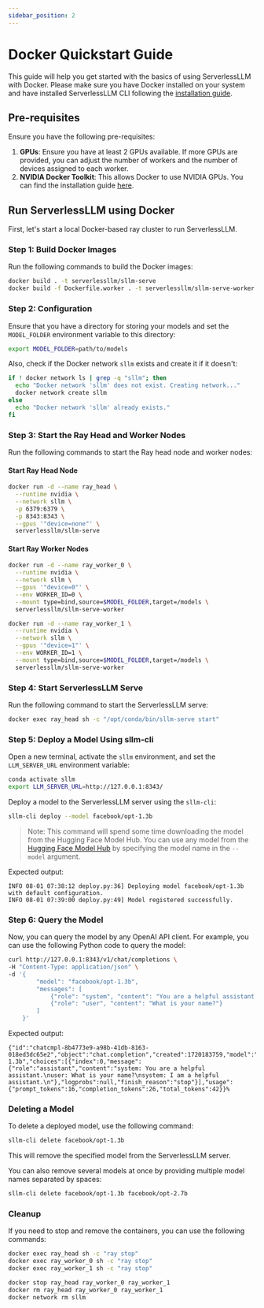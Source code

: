 ```yaml
---
sidebar_position: 2
---
```


# Docker Quickstart Guide

This guide will help you get started with the basics of using ServerlessLLM with Docker. Please make sure you have Docker installed on your system and have installed ServerlessLLM CLI following the [installation guide](./installation.md).

## Pre-requisites

Ensure you have the following pre-requisites:

1. **GPUs**: Ensure you have at least 2 GPUs available. If more GPUs are provided, you can adjust the number of workers and the number of devices assigned to each worker.
2. **NVIDIA Docker Toolkit**: This allows Docker to use NVIDIA GPUs. You can find the installation guide [here](https://docs.nvidia.com/datacenter/cloud-native/container-toolkit/install-guide.html).

## Run ServerlessLLM using Docker

First, let's start a local Docker-based ray cluster to run ServerlessLLM. 

### Step 1: Build Docker Images

Run the following commands to build the Docker images:

```bash
docker build . -t serverlessllm/sllm-serve
docker build -f Dockerfile.worker . -t serverlessllm/sllm-serve-worker
```

### Step 2: Configuration

Ensure that you have a directory for storing your models and set the `MODEL_FOLDER` environment variable to this directory:

```bash
export MODEL_FOLDER=path/to/models
```

Also, check if the Docker network `sllm` exists and create it if it doesn't:

```bash
if ! docker network ls | grep -q "sllm"; then
  echo "Docker network 'sllm' does not exist. Creating network..."
  docker network create sllm
else
  echo "Docker network 'sllm' already exists."
fi
```

### Step 3: Start the Ray Head and Worker Nodes

Run the following commands to start the Ray head node and worker nodes:

#### Start Ray Head Node

```bash
docker run -d --name ray_head \
  --runtime nvidia \
  --network sllm \
  -p 6379:6379 \
  -p 8343:8343 \
  --gpus '"device=none"' \
  serverlessllm/sllm-serve
```

#### Start Ray Worker Nodes

```bash
docker run -d --name ray_worker_0 \
  --runtime nvidia \
  --network sllm \
  --gpus '"device=0"' \
  --env WORKER_ID=0 \
  --mount type=bind,source=$MODEL_FOLDER,target=/models \
  serverlessllm/sllm-serve-worker

docker run -d --name ray_worker_1 \
  --runtime nvidia \
  --network sllm \
  --gpus '"device=1"' \
  --env WORKER_ID=1 \
  --mount type=bind,source=$MODEL_FOLDER,target=/models \
  serverlessllm/sllm-serve-worker
```

### Step 4: Start ServerlessLLM Serve

Run the following command to start the ServerlessLLM serve:

```bash
docker exec ray_head sh -c "/opt/conda/bin/sllm-serve start"
```

### Step 5: Deploy a Model Using sllm-cli

Open a new terminal, activate the `sllm` environment, and set the `LLM_SERVER_URL` environment variable:

```bash
conda activate sllm
export LLM_SERVER_URL=http://127.0.0.1:8343/
```

Deploy a model to the ServerlessLLM server using the `sllm-cli`:

```bash
sllm-cli deploy --model facebook/opt-1.3b
```
> Note: This command will spend some time downloading the model from the Hugging Face Model Hub.
> You can use any model from the [Hugging Face Model Hub](https://huggingface.co/models) by specifying the model name in the `--model` argument.

Expected output:

```plaintext
INFO 08-01 07:38:12 deploy.py:36] Deploying model facebook/opt-1.3b with default configuration.
INFO 08-01 07:39:00 deploy.py:49] Model registered successfully.
```

### Step 6: Query the Model

Now, you can query the model by any OpenAI API client. For example, you can use the following Python code to query the model:
```bash
curl http://127.0.0.1:8343/v1/chat/completions \
-H "Content-Type: application/json" \
-d '{
        "model": "facebook/opt-1.3b",
        "messages": [
            {"role": "system", "content": "You are a helpful assistant."},
            {"role": "user", "content": "What is your name?"}
        ]
    }'
```

Expected output:

```plaintext
{"id":"chatcmpl-8b4773e9-a98b-41db-8163-018ed3dc65e2","object":"chat.completion","created":1720183759,"model":"facebook/opt-1.3b","choices":[{"index":0,"message":{"role":"assistant","content":"system: You are a helpful assistant.\nuser: What is your name?\nsystem: I am a helpful assistant.\n"},"logprobs":null,"finish_reason":"stop"}],"usage":{"prompt_tokens":16,"completion_tokens":26,"total_tokens":42}}%
```

### Deleting a Model
To delete a deployed model, use the following command:

```bash
sllm-cli delete facebook/opt-1.3b
```

This will remove the specified model from the ServerlessLLM server.

You can also remove several models at once by providing multiple model names separated by spaces:

```bash
sllm-cli delete facebook/opt-1.3b facebook/opt-2.7b
```

### Cleanup

If you need to stop and remove the containers, you can use the following commands:

```bash
docker exec ray_head sh -c "ray stop"
docker exec ray_worker_0 sh -c "ray stop"
docker exec ray_worker_1 sh -c "ray stop"

docker stop ray_head ray_worker_0 ray_worker_1
docker rm ray_head ray_worker_0 ray_worker_1
docker network rm sllm
```
